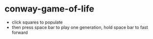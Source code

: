 # conway-game-of-life

- click squares to populate
- then press space bar to play one generation, hold space bar to fast forward
